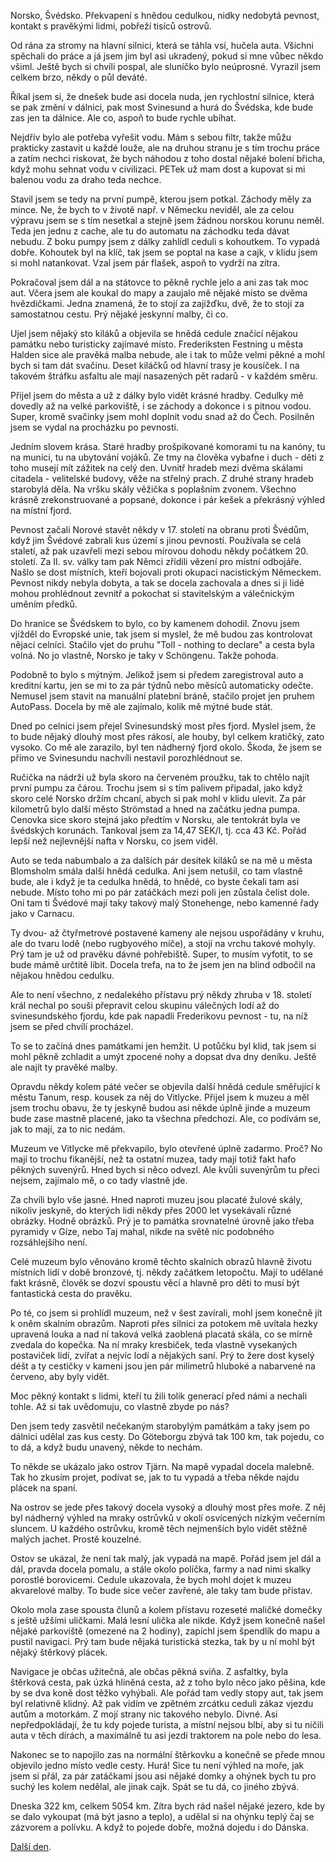<!--
.. title: Scandinavia Road Trip - den 20.
.. slug: scandinavia-road-trip-day-20
.. date: 2014-06-24
.. tags: travel,Scandinavia 2014
.. category: travel
.. link: 
.. description: 
.. type: text
-->


Norsko, Švédsko. Překvapení s hnědou cedulkou, nidky nedobytá pevnost, kontakt s pravěkými lidmi, pobřeží tisíců ostrovů.

<!-- TEASER_END -->

Od rána za stromy na hlavní silnici, která se táhla vsí, hučela auta. Všichni spěchali do práce a já jsem jim byl asi ukradený, pokud si mne vůbec někdo všiml. Ještě bych si chvíli pospal, ale sluníčko bylo neúprosné. Vyrazil jsem celkem brzo, někdy o půl deváté.

Říkal jsem si, že dnešek bude asi docela nuda, jen rychlostní silnice, která se pak změní v dálnici, pak most Svinesund a hurá do Švédska, kde bude zas jen ta dálnice. Ale co, aspoň to bude rychle ubíhat.

Nejdřív bylo ale potřeba vyřešit vodu. Mám s sebou filtr, takže můžu prakticky zastavit u každé louže, ale na druhou stranu je s tím trochu práce a zatím nechci riskovat, že bych náhodou z toho dostal nějaké bolení břicha, když mohu sehnat vodu v civilizaci. PETek už mam dost a kupovat si mi balenou vodu za draho teda nechce.

Stavil jsem se tedy na první pumpě, kterou jsem potkal. Záchody měly za mince. Ne, že bych to v životě např. v Německu neviděl, ale za celou výpravu jsem se s tím nesetkal a stejně jsem žádnou norskou korunu neměl. Teda jen jednu z cache, ale tu do automatu na záchodku teda dávat nebudu. Z boku pumpy jsem z dálky zahlídl ceduli s kohoutkem. To vypadá dobře. Kohoutek byl na klíč, tak jsem se poptal na kase a cajk, v klidu jsem si mohl natankovat. Vzal jsem pár flašek, aspoň to vydrží na zítra.

Pokračoval jsem dál a na státovce to pěkně rychle jelo a ani zas tak moc aut. Včera jsem ale koukal do mapy a zaujalo mě nějaké místo se dvěma hvězdičkami. Jedna znamená, že to stojí za zajížďku, dvě, že to stojí za samostatnou cestu. Prý nějaké jeskynní malby, či co.

Ujel jsem nějaký sto kiláků a objevila se hnědá cedule značící nějakou památku nebo turisticky zajímavé místo. Frederiksten Festning u města Halden sice ale pravěká malba nebude, ale i tak to může velmi pěkné a mohl bych si tam dát svačinu. Deset kiláčků od hlavní trasy je kousíček. I na takovém štráfku asfaltu ale mají nasazených pět radarů - v každém směru.

Přijel jsem do města a už z dálky bylo vidět krásné hradby. Cedulky mě dovedly až na velké parkoviště, i se záchody a dokonce i s pitnou vodou. Super, kromě svačinky jsem mohl doplnit vodu snad až do Čech. Posilněn jsem se vydal na procházku po pevnosti.

Jedním slovem krása. Staré hradby prošpikované komorami tu na kanóny, tu na munici, tu na ubytování vojáků. Ze tmy na člověka vybafne i duch - děti z toho musejí mít zážitek na celý den. Uvnitř hradeb mezi dvěma skálami citadela - velitelské budovy, věže na střelný prach. Z druhé strany hradeb starobylá děla. Na vršku skály věžička s poplašním zvonem. Všechno krásně zrekonstruované a popsané, dokonce i pár kešek a překrásný výhled na místní fjord.

Pevnost začali Norové stavět někdy v 17. století na obranu proti Švédům, když jim Švédové zabrali kus území s jinou pevností. Používala se celá staletí, až pak uzavřeli mezi sebou mírovou dohodu někdy počátkem 20. století. Za II. sv. války tam pak Němci zřídili vězení pro místní odbojáře. Našlo se dost místních, kteří bojovali proti okupaci nacistickým Německem. Pevnost nikdy nebyla dobyta, a tak se docela zachovala a dnes si ji lidé mohou prohlédnout zevnitř a pokochat si stavitelským a válečnickým uměním předků.

Do hranice se Švédskem to bylo, co by kamenem dohodil. Znovu jsem vjížděl do Evropské unie, tak jsem si myslel, že mě budou zas kontrolovat nějací celníci. Stačilo vjet do pruhu "Toll - nothing to declare" a cesta byla volná. No jo vlastně, Norsko je taky v Schöngenu. Takže pohoda.

Podobně to bylo s mýtným. Jelikož jsem si předem zaregistroval auto a kreditní kartu, jen se mi to za pár týdnů nebo měsíců automaticky odečte. Nemusel jsem stavit na manuální platební bráně, stačilo projet jen pruhem AutoPass. Docela by mě ale zajímalo, kolik mě mýtné bude stát.

Dned po celnici jsem přejel Svinesundský most přes fjord. Myslel jsem, že to bude nějaký dlouhý most přes rákosí, ale houby, byl celkem kratičký, zato vysoko. Co mě ale zarazilo, byl ten nádherný fjord okolo. Škoda, že jsem se přímo ve Svinesundu nachvíli nestavil porozhlédnout se.

Ručička na nádrži už byla skoro na červeném proužku, tak to chtělo najít první pumpu za čárou. Trochu jsem si s tím palivem připadal, jako když skoro celé Norsko držím chcaní, abych si pak mohl v klidu ulevit. Za pár kilometrů bylo další město Strömstad a hned na začátku jedna pumpa. Cenovka sice skoro stejná jako předtím v Norsku, ale tentokrát byla ve švédských korunách. Tankoval jsem za 14,47 SEK/l, tj. cca 43 Kč. Pořád lepší než nejlevnější nafta v Norsku, co jsem viděl.

Auto se teda nabumbalo a za dalších pár desítek kiláků se na mě u města Blomsholm smála další hnědá cedulka. Ani jsem netušil, co tam vlastně bude, ale i když je ta cedulka hnědá, to hnědé, co byste čekali tam asi nebude. Místo toho mi po pár zatáčkách mezi poli jen zůstala čelist dole. Oni tam ti Švédové mají taky takový malý Stonehenge, nebo kamenné řady jako v Carnacu.

Ty dvou- až čtyřmetrové postavené kameny ale nejsou uspořádány v kruhu, ale do tvaru lodě (nebo rugbyového míče), a stojí na vrchu takové mohyly. Prý tam je už od pravěku dávné pohřebiště. Super, to musím vyfotit, to se bude mámě určtitě líbit. Docela trefa, na to že jsem jen na blind odbočil na nějakou hnědou cedulku.

Ale to není všechno, z nedalekého přístavu prý někdy zhruba v 18. století král nechal po souši přepravit celou skupinu válečných lodí až do svinesundského fjordu, kde pak napadli Frederikovu pevnost - tu, na níž jsem se před chvílí procházel.

To se to začíná dnes památkami jen hemžit. U potůčku byl klid, tak jsem si mohl pěkně zchladit a umýt zpocené nohy a dopsat dva dny deníku. Ještě ale najít ty pravěké malby.

Opravdu někdy kolem páté večer se objevila další hnědá cedule směřující k městu Tanum, resp. kousek za něj do Vitlycke. Přijel jsem k muzeu a měl jsem trochu obavu, že ty jeskyně budou asi někde úplně jinde a muzeum bude zase mastně placené, jako ta všechna předchozí. Ale, co podívám se, jak to mají, za to nic nedám.

Muzeum ve Vitlycke mě překvapilo, bylo otevřené úplně zadarmo. Proč? No mají to trochu fikanější, než ta ostatní muzea, tady mají totiž fakt hafo pěkných suvenýrů. Hned bych si něco odvezl. Ale kvůli suvenýrům tu přeci nejsem, zajímalo mě, o co tady vlastně jde.

Za chvíli bylo vše jasné. Hned naproti muzeu jsou placaté žulové skály, nikoliv jeskyně, do kterých lidi někdy přes 2000 let vysekávali různé obrázky. Hodně obrázků. Prý je to památka srovnatelné úrovně jako třeba pyramidy v Gíze, nebo Taj mahal, nikde na světě nic podobného rozsáhlejšího není.

Celé muzeum bylo věnováno kromě těchto skalních obrazů hlavně životu místních lidí v době bronzové, tj. někdy začátkem letopočtu. Mají to udělané fakt krásně, člověk se dozví spoustu věcí a hlavně pro děti to musí být fantastická cesta do pravěku.

Po té, co jsem si prohlídl muzeum, než v šest zavírali, mohl jsem konečně jít k oněm skalním obrazům. Naproti přes silnici za potokem mě uvítala hezky upravená louka a nad ní taková velká zaoblená placatá skála, co se mírně zvedala do kopečka. Na ní mraky kresbiček, teda vlastně vysekaných postaviček lidí, zvířat a nejvíc lodí a nějakých saní. Prý to žere dost kyselý déšt a ty cestičky v kameni jsou jen pár milimetrů hluboké a nabarvené na červeno, aby byly vidět.

Moc pěkný kontakt s lidmi, kteří tu žili tolik generací před námi a nechali tohle. Až si tak uvědomuju, co vlastně zbyde po nás?

Den jsem tedy zasvětil nečekaným starobylým památkám a taky jsem po dálnici udělal zas kus cesty. Do Göteborgu zbývá tak 100 km, tak pojedu, co to dá, a když budu unavený, někde to nechám.

To někde se ukázalo jako ostrov Tjärn. Na mapě vypadal docela malebně. Tak ho zkusím projet, podívat se, jak to tu vypadá a třeba někde najdu plácek na spaní.

Na ostrov se jede přes takový docela vysoký a dlouhý most přes moře. Z něj byl nádherný výhled na mraky ostrůvků v okolí osvícených nízkým večerním sluncem. U každého ostrůvku, kromě těch nejmenších bylo vidět stěžně malých jachet. Prostě kouzelné.

Ostov se ukázal, že není tak malý, jak vypadá na mapě. Pořád jsem jel dál a dál, pravda docela pomalu, a stále okolo políčka, farmy a nad nimi skalky porostlé borovicemi. Cedule ukazovala, že bych mohl dojet k muzeu akvarelové malby. To bude sice večer zavřené, ale taky tam bude přístav.

Okolo mola zase spousta člunů a kolem přístavu rozeseté maličké domečky s ještě užšími uličkami. Malá lesní ulička ale nikde. Když jsem konečně našel nějaké parkoviště (omezené na 2 hodiny), zapíchl jsem špendlík do mapu a pustil navigaci. Prý tam bude nějaká turistická stezka, tak by u ní mohl být nějaký štěrkový plácek.

Navigace je občas užitečná, ale občas pěkná sviňa. Z asfaltky, byla štěrková cesta, pak úzká hliněná cesta, až z toho bylo něco jako pěšina, kde by se dva koně dost těžko vyhýbali. Ale pořád tam vedly stopy aut, tak jsem byl relativně klidný. Až pak vidím ve zpětném zrcátku ceduli zákaz vjezdu autům a motorkám. Z mojí strany nic takového nebylo. Divné. Asi nepředpokládají, že tu kdy pojede turista, a místní nejsou blbí, aby si tu ničili auta v těch dírách, a maximálně tu asi jezdí traktorem na pole nebo do lesa.

Nakonec se to napojilo zas na normální štěrkovku a konečně se přede mnou objevilo jedno místo vedle cesty. Hurá! Sice tu není výhled na moře, jak jsem si přál, za pár zatáčkami jsou asi nějaké domky a ohýnek bych tu pro suchý les kolem nedělal, ale jinak cajk. Spát se tu dá, co jiného zbývá.

Dneska 322 km, celkem 5054 km. Zítra bych rád našel nějaké jezero, kde by se dalo vykoupat (má být jasno a teplo), a udělal si na ohýnku teplý čaj se zázvorem a polívku. A když to pojede dobře, možná dojedu i do Dánska.

[Další den](/blog/2014/scandinavia-road-trip-day-21/).